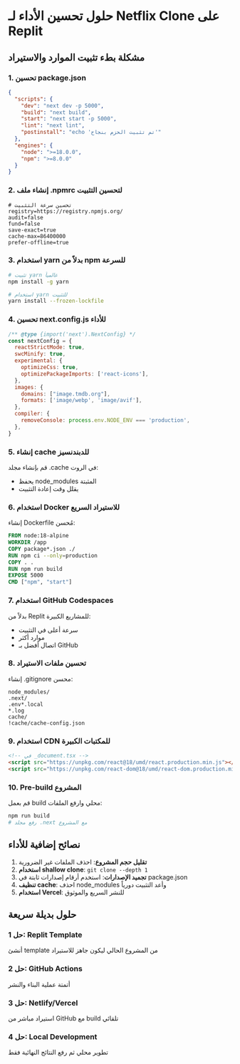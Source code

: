 # حلول تحسين الأداء لـ Netflix Clone على Replit

## مشكلة بطء تثبيت الموارد والاستيراد

### 1. تحسين package.json

```json
{
  "scripts": {
    "dev": "next dev -p 5000",
    "build": "next build",
    "start": "next start -p 5000",
    "lint": "next lint",
    "postinstall": "echo 'تم تثبيت الحزم بنجاح'"
  },
  "engines": {
    "node": ">=18.0.0",
    "npm": ">=8.0.0"
  }
}
```

### 2. إنشاء ملف .npmrc لتحسين التثبيت

```
# تحسين سرعة التثبيت
registry=https://registry.npmjs.org/
audit=false
fund=false
save-exact=true
cache-max=86400000
prefer-offline=true
```

### 3. استخدام yarn بدلاً من npm للسرعة

```bash
# تثبيت yarn عالمياً
npm install -g yarn

# استخدام yarn للتثبيت
yarn install --frozen-lockfile
```

### 4. تحسين next.config.js للأداء

```javascript
/** @type {import('next').NextConfig} */
const nextConfig = {
  reactStrictMode: true,
  swcMinify: true,
  experimental: {
    optimizeCss: true,
    optimizePackageImports: ['react-icons'],
  },
  images: {
    domains: ["image.tmdb.org"],
    formats: ['image/webp', 'image/avif'],
  },
  compiler: {
    removeConsole: process.env.NODE_ENV === 'production',
  },
}
```

### 5. إنشاء cache للدبندنسيز

قم بإنشاء مجلد .cache في الروت:
- يحفظ node_modules المثبتة
- يقلل وقت إعادة التثبيت

### 6. استخدام Docker للاستيراد السريع

إنشاء Dockerfile مُحسن:
```dockerfile
FROM node:18-alpine
WORKDIR /app
COPY package*.json ./
RUN npm ci --only=production
COPY . .
RUN npm run build
EXPOSE 5000
CMD ["npm", "start"]
```

### 7. استخدام GitHub Codespaces

بدلاً من Replit للمشاريع الكبيرة:
- سرعة أعلى في التثبيت
- موارد أكثر
- اتصال أفضل بـ GitHub

### 8. تحسين ملفات الاستيراد

إنشاء .gitignore محسن:
```
node_modules/
.next/
.env*.local
*.log
cache/
!cache/cache-config.json
```

### 9. استخدام CDN للمكتبات الكبيرة

```html
<!-- في _document.tsx -->
<script src="https://unpkg.com/react@18/umd/react.production.min.js"></script>
<script src="https://unpkg.com/react-dom@18/umd/react-dom.production.min.js"></script>
```

### 10. Pre-build المشروع

قم بعمل build محلي وارفع الملفات:
```bash
npm run build
# رفع مجلد .next مع المشروع
```

## نصائح إضافية للأداء

1. **تقليل حجم المشروع**: احذف الملفات غير الضرورية
2. **استخدام shallow clone**: `git clone --depth 1`
3. **تجميد الإصدارات**: استخدم أرقام إصدارات ثابتة في package.json
4. **تنظيف cache**: احذف node_modules وأعد التثبيت دورياً
5. **استخدام Vercel**: للنشر السريع والموثوق

## حلول بديلة سريعة

### حل 1: Replit Template
أنشئ template من المشروع الحالي ليكون جاهز للاستيراد

### حل 2: GitHub Actions
أتمتة عملية البناء والنشر

### حل 3: Netlify/Vercel
استيراد مباشر من GitHub مع build تلقائي

### حل 4: Local Development
تطوير محلي ثم رفع النتائج النهائية فقط
